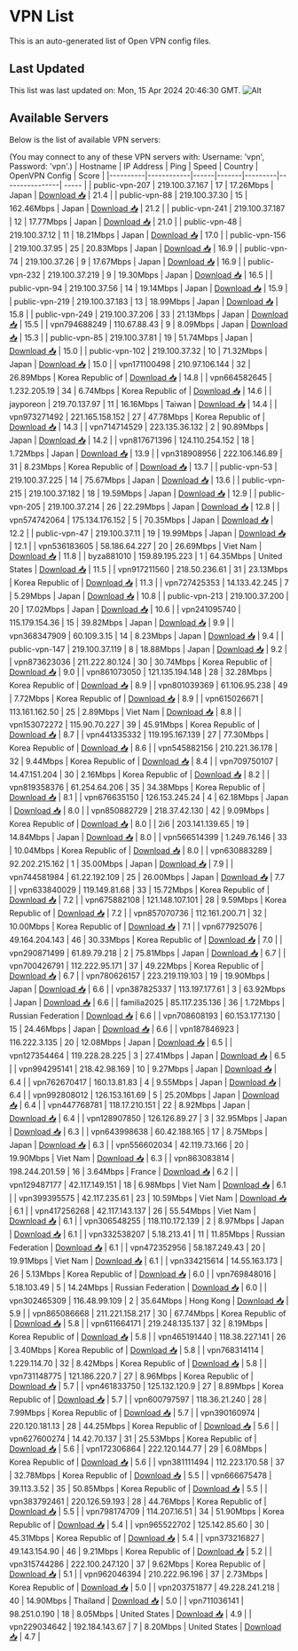# VPN List

This is an auto-generated list of Open VPN config files.

## Last Updated

This list was last updated on: Mon, 15 Apr 2024 20:46:30 GMT.
![Alt](https://repobeats.axiom.co/api/embed/186b98318ef1479477931607c1ad7d823f12451f.svg "Repobeats analytics image")

## Available Servers

Below is the list of available VPN servers:

(You may connect to any of these VPN servers with: Username: 'vpn', Password: 'vpn'.)
| Hostname | IP Address | Ping | Speed | Country | OpenVPN Config | Score |
|----------|------------|------|-------|---------|----------------| ----- |
| public-vpn-207 | 219.100.37.167 | 17 | 17.26Mbps | Japan | [Download 📥](./configs/server_0_JP.ovpn) | 21.4 |
| public-vpn-88 | 219.100.37.30 | 15 | 162.46Mbps | Japan | [Download 📥](./configs/server_1_JP.ovpn) | 21.2 |
| public-vpn-241 | 219.100.37.187 | 12 | 17.77Mbps | Japan | [Download 📥](./configs/server_2_JP.ovpn) | 21.0 |
| public-vpn-48 | 219.100.37.12 | 11 | 18.21Mbps | Japan | [Download 📥](./configs/server_3_JP.ovpn) | 17.0 |
| public-vpn-156 | 219.100.37.95 | 25 | 20.83Mbps | Japan | [Download 📥](./configs/server_4_JP.ovpn) | 16.9 |
| public-vpn-74 | 219.100.37.26 | 9 | 17.67Mbps | Japan | [Download 📥](./configs/server_5_JP.ovpn) | 16.9 |
| public-vpn-232 | 219.100.37.219 | 9 | 19.30Mbps | Japan | [Download 📥](./configs/server_6_JP.ovpn) | 16.5 |
| public-vpn-94 | 219.100.37.56 | 14 | 19.14Mbps | Japan | [Download 📥](./configs/server_7_JP.ovpn) | 15.9 |
| public-vpn-219 | 219.100.37.183 | 13 | 18.99Mbps | Japan | [Download 📥](./configs/server_8_JP.ovpn) | 15.8 |
| public-vpn-249 | 219.100.37.206 | 33 | 21.13Mbps | Japan | [Download 📥](./configs/server_9_JP.ovpn) | 15.5 |
| vpn794688249 | 110.67.88.43 | 9 | 8.09Mbps | Japan | [Download 📥](./configs/server_10_JP.ovpn) | 15.3 |
| public-vpn-85 | 219.100.37.81 | 19 | 51.74Mbps | Japan | [Download 📥](./configs/server_11_JP.ovpn) | 15.0 |
| public-vpn-102 | 219.100.37.32 | 10 | 71.32Mbps | Japan | [Download 📥](./configs/server_12_JP.ovpn) | 15.0 |
| vpn171100498 | 210.97.106.144 | 32 | 26.89Mbps | Korea Republic of | [Download 📥](./configs/server_13_KR.ovpn) | 14.8 |
| vpn664582645 | 1.232.205.19 | 34 | 6.74Mbps | Korea Republic of | [Download 📥](./configs/server_14_KR.ovpn) | 14.6 |
| jayporeon | 219.70.137.97 | 11 | 16.16Mbps | Taiwan | [Download 📥](./configs/server_15_TW.ovpn) | 14.4 |
| vpn973271492 | 221.165.158.152 | 27 | 47.78Mbps | Korea Republic of | [Download 📥](./configs/server_16_KR.ovpn) | 14.3 |
| vpn714714529 | 223.135.36.132 | 2 | 90.89Mbps | Japan | [Download 📥](./configs/server_17_JP.ovpn) | 14.2 |
| vpn817671396 | 124.110.254.152 | 18 | 1.72Mbps | Japan | [Download 📥](./configs/server_18_JP.ovpn) | 13.9 |
| vpn318908956 | 222.106.146.89 | 31 | 8.23Mbps | Korea Republic of | [Download 📥](./configs/server_19_KR.ovpn) | 13.7 |
| public-vpn-53 | 219.100.37.225 | 14 | 75.67Mbps | Japan | [Download 📥](./configs/server_20_JP.ovpn) | 13.6 |
| public-vpn-215 | 219.100.37.182 | 18 | 19.59Mbps | Japan | [Download 📥](./configs/server_21_JP.ovpn) | 12.9 |
| public-vpn-205 | 219.100.37.214 | 26 | 22.29Mbps | Japan | [Download 📥](./configs/server_22_JP.ovpn) | 12.8 |
| vpn574742064 | 175.134.176.152 | 5 | 70.35Mbps | Japan | [Download 📥](./configs/server_23_JP.ovpn) | 12.2 |
| public-vpn-47 | 219.100.37.11 | 19 | 19.99Mbps | Japan | [Download 📥](./configs/server_24_JP.ovpn) | 12.1 |
| vpn536183605 | 58.186.64.227 | 20 | 26.69Mbps | Viet Nam | [Download 📥](./configs/server_25_VN.ovpn) | 11.8 |
| byza881010 | 159.89.195.223 | 1 | 64.35Mbps | United States | [Download 📥](./configs/server_26_US.ovpn) | 11.5 |
| vpn917211560 | 218.50.236.61 | 31 | 23.13Mbps | Korea Republic of | [Download 📥](./configs/server_27_KR.ovpn) | 11.3 |
| vpn727425353 | 14.133.42.245 | 7 | 5.29Mbps | Japan | [Download 📥](./configs/server_28_JP.ovpn) | 10.8 |
| public-vpn-213 | 219.100.37.200 | 20 | 17.02Mbps | Japan | [Download 📥](./configs/server_29_JP.ovpn) | 10.6 |
| vpn241095740 | 115.179.154.36 | 15 | 39.82Mbps | Japan | [Download 📥](./configs/server_30_JP.ovpn) | 9.9 |
| vpn368347909 | 60.109.3.15 | 14 | 8.23Mbps | Japan | [Download 📥](./configs/server_31_JP.ovpn) | 9.4 |
| public-vpn-147 | 219.100.37.119 | 8 | 18.88Mbps | Japan | [Download 📥](./configs/server_32_JP.ovpn) | 9.2 |
| vpn873623036 | 211.222.80.124 | 30 | 30.74Mbps | Korea Republic of | [Download 📥](./configs/server_33_KR.ovpn) | 9.0 |
| vpn861073050 | 121.135.194.148 | 28 | 32.28Mbps | Korea Republic of | [Download 📥](./configs/server_34_KR.ovpn) | 8.9 |
| vpn801039369 | 61.106.95.238 | 49 | 7.72Mbps | Korea Republic of | [Download 📥](./configs/server_35_KR.ovpn) | 8.9 |
| vpn615026671 | 113.161.162.50 | 25 | 2.89Mbps | Viet Nam | [Download 📥](./configs/server_36_VN.ovpn) | 8.8 |
| vpn153072272 | 115.90.70.227 | 39 | 45.91Mbps | Korea Republic of | [Download 📥](./configs/server_37_KR.ovpn) | 8.7 |
| vpn441335332 | 119.195.167.139 | 27 | 77.30Mbps | Korea Republic of | [Download 📥](./configs/server_38_KR.ovpn) | 8.6 |
| vpn545882156 | 210.221.36.178 | 32 | 9.44Mbps | Korea Republic of | [Download 📥](./configs/server_39_KR.ovpn) | 8.4 |
| vpn709750107 | 14.47.151.204 | 30 | 2.16Mbps | Korea Republic of | [Download 📥](./configs/server_40_KR.ovpn) | 8.2 |
| vpn819358376 | 61.254.64.206 | 35 | 34.38Mbps | Korea Republic of | [Download 📥](./configs/server_41_KR.ovpn) | 8.1 |
| vpn676635150 | 126.153.245.24 | 4 | 62.18Mbps | Japan | [Download 📥](./configs/server_42_JP.ovpn) | 8.0 |
| vpn850882729 | 218.37.42.130 | 42 | 9.09Mbps | Korea Republic of | [Download 📥](./configs/server_43_KR.ovpn) | 8.0 |
| 2i6 | 203.141.139.65 | 19 | 14.84Mbps | Japan | [Download 📥](./configs/server_44_JP.ovpn) | 8.0 |
| vpn566514399 | 1.249.76.146 | 33 | 10.04Mbps | Korea Republic of | [Download 📥](./configs/server_45_KR.ovpn) | 8.0 |
| vpn630883289 | 92.202.215.162 | 1 | 35.00Mbps | Japan | [Download 📥](./configs/server_46_JP.ovpn) | 7.9 |
| vpn744581984 | 61.22.192.109 | 25 | 26.00Mbps | Japan | [Download 📥](./configs/server_47_JP.ovpn) | 7.7 |
| vpn633840029 | 119.149.81.68 | 33 | 15.72Mbps | Korea Republic of | [Download 📥](./configs/server_48_KR.ovpn) | 7.2 |
| vpn675882108 | 121.148.107.101 | 28 | 9.59Mbps | Korea Republic of | [Download 📥](./configs/server_49_KR.ovpn) | 7.2 |
| vpn857070736 | 112.161.200.71 | 32 | 10.00Mbps | Korea Republic of | [Download 📥](./configs/server_50_KR.ovpn) | 7.1 |
| vpn677925076 | 49.164.204.143 | 46 | 30.33Mbps | Korea Republic of | [Download 📥](./configs/server_51_KR.ovpn) | 7.0 |
| vpn290871499 | 61.89.79.218 | 2 | 75.81Mbps | Japan | [Download 📥](./configs/server_52_JP.ovpn) | 6.7 |
| vpn700426791 | 112.222.95.171 | 37 | 49.22Mbps | Korea Republic of | [Download 📥](./configs/server_53_KR.ovpn) | 6.7 |
| vpn780626157 | 223.219.119.103 | 19 | 19.90Mbps | Japan | [Download 📥](./configs/server_54_JP.ovpn) | 6.6 |
| vpn387825337 | 113.197.177.61 | 3 | 63.92Mbps | Japan | [Download 📥](./configs/server_55_JP.ovpn) | 6.6 |
| familia2025 | 85.117.235.136 | 36 | 1.72Mbps | Russian Federation | [Download 📥](./configs/server_56_RU.ovpn) | 6.6 |
| vpn708608193 | 60.153.177.130 | 15 | 24.46Mbps | Japan | [Download 📥](./configs/server_57_JP.ovpn) | 6.6 |
| vpn187846923 | 116.222.3.135 | 20 | 12.08Mbps | Japan | [Download 📥](./configs/server_58_JP.ovpn) | 6.5 |
| vpn127354464 | 119.228.28.225 | 3 | 27.41Mbps | Japan | [Download 📥](./configs/server_59_JP.ovpn) | 6.5 |
| vpn994295141 | 218.42.98.169 | 10 | 9.27Mbps | Japan | [Download 📥](./configs/server_60_JP.ovpn) | 6.4 |
| vpn762670417 | 160.13.81.83 | 4 | 9.55Mbps | Japan | [Download 📥](./configs/server_61_JP.ovpn) | 6.4 |
| vpn992808012 | 126.153.161.69 | 5 | 25.20Mbps | Japan | [Download 📥](./configs/server_62_JP.ovpn) | 6.4 |
| vpn447768781 | 118.17.210.151 | 22 | 8.92Mbps | Japan | [Download 📥](./configs/server_63_JP.ovpn) | 6.4 |
| vpn128907850 | 126.126.89.27 | 3 | 32.95Mbps | Japan | [Download 📥](./configs/server_64_JP.ovpn) | 6.3 |
| vpn643998638 | 60.42.188.165 | 17 | 8.75Mbps | Japan | [Download 📥](./configs/server_65_JP.ovpn) | 6.3 |
| vpn556602034 | 42.119.73.166 | 20 | 19.90Mbps | Viet Nam | [Download 📥](./configs/server_66_VN.ovpn) | 6.3 |
| vpn863083814 | 198.244.201.59 | 16 | 3.64Mbps | France | [Download 📥](./configs/server_67_FR.ovpn) | 6.2 |
| vpn129487177 | 42.117.149.151 | 18 | 6.98Mbps | Viet Nam | [Download 📥](./configs/server_68_VN.ovpn) | 6.1 |
| vpn399395575 | 42.117.235.61 | 23 | 10.59Mbps | Viet Nam | [Download 📥](./configs/server_69_VN.ovpn) | 6.1 |
| vpn417256268 | 42.117.143.137 | 26 | 55.54Mbps | Viet Nam | [Download 📥](./configs/server_70_VN.ovpn) | 6.1 |
| vpn306548255 | 118.110.172.139 | 2 | 8.97Mbps | Japan | [Download 📥](./configs/server_71_JP.ovpn) | 6.1 |
| vpn332538207 | 5.18.213.41 | 11 | 11.85Mbps | Russian Federation | [Download 📥](./configs/server_72_RU.ovpn) | 6.1 |
| vpn472352956 | 58.187.249.43 | 20 | 19.91Mbps | Viet Nam | [Download 📥](./configs/server_73_VN.ovpn) | 6.1 |
| vpn334215614 | 14.55.163.173 | 26 | 5.13Mbps | Korea Republic of | [Download 📥](./configs/server_74_KR.ovpn) | 6.0 |
| vpn769848016 | 5.18.103.49 | 5 | 14.24Mbps | Russian Federation | [Download 📥](./configs/server_75_RU.ovpn) | 6.0 |
| vpn302465309 | 116.48.99.109 | 2 | 35.64Mbps | Hong Kong | [Download 📥](./configs/server_76_HK.ovpn) | 5.9 |
| vpn865086668 | 211.221.158.217 | 30 | 67.74Mbps | Korea Republic of | [Download 📥](./configs/server_77_KR.ovpn) | 5.8 |
| vpn611664171 | 219.248.135.137 | 32 | 8.19Mbps | Korea Republic of | [Download 📥](./configs/server_78_KR.ovpn) | 5.8 |
| vpn465191440 | 118.38.227.141 | 26 | 3.40Mbps | Korea Republic of | [Download 📥](./configs/server_79_KR.ovpn) | 5.8 |
| vpn768314114 | 1.229.114.70 | 32 | 8.42Mbps | Korea Republic of | [Download 📥](./configs/server_80_KR.ovpn) | 5.8 |
| vpn731148775 | 121.186.220.7 | 27 | 8.96Mbps | Korea Republic of | [Download 📥](./configs/server_81_KR.ovpn) | 5.7 |
| vpn461833750 | 125.132.120.9 | 27 | 8.89Mbps | Korea Republic of | [Download 📥](./configs/server_82_KR.ovpn) | 5.7 |
| vpn600797597 | 118.36.21.240 | 28 | 7.99Mbps | Korea Republic of | [Download 📥](./configs/server_83_KR.ovpn) | 5.7 |
| vpn390160974 | 220.120.181.13 | 28 | 44.25Mbps | Korea Republic of | [Download 📥](./configs/server_84_KR.ovpn) | 5.6 |
| vpn627600274 | 14.42.70.137 | 31 | 25.53Mbps | Korea Republic of | [Download 📥](./configs/server_85_KR.ovpn) | 5.6 |
| vpn172306864 | 222.120.144.77 | 29 | 6.08Mbps | Korea Republic of | [Download 📥](./configs/server_86_KR.ovpn) | 5.6 |
| vpn381111494 | 112.223.170.58 | 37 | 32.78Mbps | Korea Republic of | [Download 📥](./configs/server_87_KR.ovpn) | 5.5 |
| vpn666675478 | 39.113.3.52 | 35 | 50.85Mbps | Korea Republic of | [Download 📥](./configs/server_88_KR.ovpn) | 5.5 |
| vpn383792461 | 220.126.59.193 | 28 | 44.76Mbps | Korea Republic of | [Download 📥](./configs/server_89_KR.ovpn) | 5.5 |
| vpn798174709 | 114.207.16.51 | 34 | 51.90Mbps | Korea Republic of | [Download 📥](./configs/server_90_KR.ovpn) | 5.4 |
| vpn965522702 | 125.142.85.60 | 30 | 45.31Mbps | Korea Republic of | [Download 📥](./configs/server_91_KR.ovpn) | 5.4 |
| vpn373216827 | 49.143.154.90 | 46 | 9.21Mbps | Korea Republic of | [Download 📥](./configs/server_92_KR.ovpn) | 5.2 |
| vpn315744286 | 222.100.247.120 | 37 | 9.62Mbps | Korea Republic of | [Download 📥](./configs/server_93_KR.ovpn) | 5.1 |
| vpn962046394 | 210.222.96.196 | 37 | 2.73Mbps | Korea Republic of | [Download 📥](./configs/server_94_KR.ovpn) | 5.0 |
| vpn203751877 | 49.228.241.218 | 40 | 14.90Mbps | Thailand | [Download 📥](./configs/server_95_TH.ovpn) | 5.0 |
| vpn711036141 | 98.251.0.190 | 18 | 8.05Mbps | United States | [Download 📥](./configs/server_96_US.ovpn) | 4.9 |
| vpn229034642 | 192.184.143.67 | 7 | 8.20Mbps | United States | [Download 📥](./configs/server_97_US.ovpn) | 4.7 |
